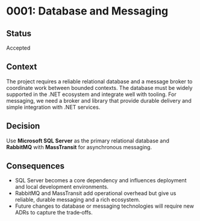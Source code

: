 # 0001: Database and Messaging

## Status
Accepted

## Context
The project requires a reliable relational database and a message broker to coordinate work between bounded contexts. The database must be widely supported in the .NET ecosystem and integrate well with tooling. For messaging, we need a broker and library that provide durable delivery and simple integration with .NET services.

## Decision
Use **Microsoft SQL Server** as the primary relational database and **RabbitMQ** with **MassTransit** for asynchronous messaging.

## Consequences
- SQL Server becomes a core dependency and influences deployment and local development environments.
- RabbitMQ and MassTransit add operational overhead but give us reliable, durable messaging and a rich ecosystem.
- Future changes to database or messaging technologies will require new ADRs to capture the trade‑offs.
